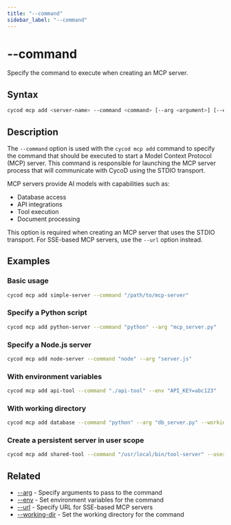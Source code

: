 ```yaml
---
title: "--command"
sidebar_label: "--command"
---
```


# --command

Specify the command to execute when creating an MCP server.

## Syntax

```bash
cycod mcp add <server-name> --command <command> [--arg <argument>] [--env <env-var>] [...]
```

## Description

The `--command` option is used with the `cycod mcp add` command to specify the command that should be executed to start a Model Context Protocol (MCP) server. This command is responsible for launching the MCP server process that will communicate with CycoD using the STDIO transport.

MCP servers provide AI models with capabilities such as:
- Database access
- API integrations
- Tool execution
- Document processing

This option is required when creating an MCP server that uses the STDIO transport. For SSE-based MCP servers, use the `--url` option instead.

## Examples

### Basic usage

```bash
cycod mcp add simple-server --command "/path/to/mcp-server"
```

### Specify a Python script

```bash
cycod mcp add python-server --command "python" --arg "mcp_server.py"
```

### Specify a Node.js server

```bash
cycod mcp add node-server --command "node" --arg "server.js"
```

### With environment variables

```bash
cycod mcp add api-tool --command "./api-tool" --env "API_KEY=abc123"
```

### With working directory

```bash
cycod mcp add database --command "python" --arg "db_server.py" --working-dir "./database-tools"
```

### Create a persistent server in user scope

```bash
cycod mcp add shared-tool --command "/usr/local/bin/tool-server" --user
```

## Related

- [--arg](./arg.md) - Specify arguments to pass to the command
- [--env](./env.md) - Set environment variables for the command
- [--url](./url.md) - Specify URL for SSE-based MCP servers
- [--working-dir](./working-dir.md) - Set the working directory for the command